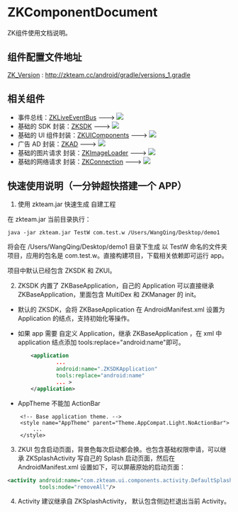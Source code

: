 # ZKComponentDocument
ZK组件使用文档说明。

## 组件配置文件地址

[ZK_Version](http://zkteam.cc/android/gradle/versions_1.gradle) : http://zkteam.cc/android/gradle/versions_1.gradle



## 相关组件

- 事件总线：[ZKLiveEventBus](https://github.com/ZhuoKeTeam/ZKLiveEventBus) ---> [![](https://jitpack.io/v/ZhuoKeTeam/ZKLiveEventBus.svg)](https://jitpack.io/#ZhuoKeTeam/ZKLiveEventBus)
- 基础的 SDK 封装：[ZKSDK](https://github.com/ZhuoKeTeam/ZKSDK) ---> [![](https://jitpack.io/v/ZhuoKeTeam/ZKSDK.svg)](https://jitpack.io/#ZhuoKeTeam/ZKSDK)
- 基础的 UI 组件封装：[ZKUIComponents](https://github.com/ZhuoKeTeam/ZKUIComponents) ---> [![](https://jitpack.io/v/ZhuoKeTeam/ZKUIComponents.svg)](https://jitpack.io/#ZhuoKeTeam/ZKUIComponents)
- 广告 AD 封装：[ZKAD](https://github.com/ZhuoKeTeam/ZKAD) ---> [![](https://jitpack.io/v/ZhuoKeTeam/ZKAD.svg)](https://jitpack.io/#ZhuoKeTeam/ZKAD)
- 基础的图片请求 封装：[ZKImageLoader](https://github.com/ZhuoKeTeam/ZKImageLoader) ---> [![](https://jitpack.io/v/ZhuoKeTeam/ZKImageLoader.svg)](https://jitpack.io/#ZhuoKeTeam/ZKImageLoader)
- 基础的网络请求 封装：[ZKConnection](https://github.com/ZhuoKeTeam/ZKConnection) ---> [![](https://jitpack.io/v/ZhuoKeTeam/ZKConnection.svg)](https://jitpack.io/#ZhuoKeTeam/ZKConnection)


## 快速使用说明（一分钟超快搭建一个 APP）

1. 使用 zkteam.jar 快速生成 自建工程

在 zkteam.jar 当前目录执行：

```shell
java -jar zkteam.jar TestW com.test.w /Users/WangQing/Desktop/demo1
```

将会在 /Users/WangQing/Desktop/demo1 目录下生成 以 TestW 命名的文件夹项目，应用的包名是 com.test.w。直接构建项目，下载相关依赖即可运行 app。

项目中默认已经包含 ZKSDK 和 ZKUI。

2. ZKSDK 内置了 ZKBaseApplication，自己的 Application 可以直接继承 ZKBaseApplication，里面包含 MultiDex 和 ZKManager 的 init。



- 默认的 ZKSDK，会将 ZKBaseApplication 在 AndroidManifest.xml 设置为 Application 的结点，支持初始化等操作。

- 如果 app 需要 自定义 Application，继承 ZKBaseApplication ，在 xml 中 application 结点添加 tools:replace="android:name"即可。



  ```xml
      <application
              ...
              android:name=".ZKSDKApplication"
              tools:replace="android:name"
              ... >
      </application>
  ```

- AppTheme 不能加 ActionBar

```
    <!-- Base application theme. -->
    <style name="AppTheme" parent="Theme.AppCompat.Light.NoActionBar">
        ...
    </style>
```



3. ZKUI 包含启动页面，背景色每次启动都会换。也包含基础权限申请，可以继承 ZKSplashActivity 写自己的 Splash 启动页面，然后在 AndroidManifest.xml 设置如下，可以屏蔽原始的启动页面：

```xml
<activity android:name="com.zkteam.ui.components.activity.DefaultSplashActivity"
          tools:node="removeAll"/>
```

4. Activity 建议继承自 ZKSplashActivity， 默认包含侧边栏退出当前 Activity。

